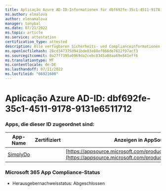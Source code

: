 ```yaml
---
title: Aplicação Azure AD-ID-Informationen für dbf692fe-35c1-4511-9178-9131e6511712
ms.author: elmalova
author: elenamalova
manager: tonybal
ms.date: 07/21/2022
ms.topic: article
ms.service: attestation
certification_type: attested
description: Alle verfügbaren Sicherheits- und Complianceinformationen für dbf692fe-35c1-4511-9178-9131e6511712.
ms.openlocfilehash: 28cd347375d941bde03e88ef066de7612f97acf3
ms.sourcegitcommit: 0a27f7395a0969da2cebc8345a88aa69e841eff6
ms.translationtype: MT
ms.contentlocale: de-DE
ms.lasthandoff: 07/21/2022
ms.locfileid: "66921600"
---
```

# <a name="azure-app-id-dbf692fe-35c1-4511-9178-9131e6511712"></a>Aplicação Azure AD-ID: dbf692fe-35c1-4511-9178-9131e6511712


### <a name="apps-associated-with-this-id"></a>Apps, die dieser ID zugeordnet sind:
| **App-Name** | **Zertifiziert** | **Anzeigen in AppSource** |
|--------------|---------------|-----------------------|
| [SimplyDo](../forward/WA200004248.md) |  | [https://appsource.microsoft.com/product/office/WA200004248](https://appsource.microsoft.com/product/office/WA200004248) |

### <a name="microsoft-365-app-compliance-status"></a>Microsoft 365 App Compliance-Status
- Herausgebernachweisstatus: Abgeschlossen
